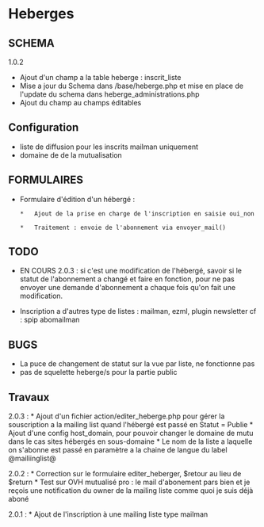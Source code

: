 # Heberges

## SCHEMA

1.0.2

*   Ajout d'un champ a la table heberge : inscrit_liste
*   Mise a jour du Schema dans /base/heberge.php et mise en place de l'update du schema dans heberge_administrations.php
*   Ajout du champ au champs éditables

## Configuration

*   liste de diffusion pour les inscrits mailman uniquement
*   domaine de de la mutualisation 

## FORMULAIRES

*   Formulaire d'édition d'un hébergé :

    	*   Ajout de la prise en charge de l'inscription en saisie oui_non
        
        *   Traitement : envoie de l'abonnement via envoyer_mail()

## TODO

-   EN COURS 2.0.3 : si c'est une modification de l'hébergé, savoir si le statut de l'abonnement a changé et faire en fonction,
    pour ne pas envoyer une demande d'abonnement a chaque fois qu'on fait une modification.

    
-   Inscription a d'autres type de listes : mailman, ezml, plugin newsletter
    cf : spip abomailman



## BUGS

- La puce de changement de statut sur la vue par liste, ne fonctionne pas
- pas de squelette heberge/s pour la partie public 

## Travaux

2.0.3
:   *   Ajout d'un fichier action/editer_heberge.php pour gérer la souscription a la mailing list quand l'hébergé est passé en Statut = Publie
    *   Ajout d'une config host_domain, pour pouvoir changer le domaine de mutu dans le cas sites hébergés en sous-domaine
    *   Le nom de la liste a laquelle on s'abonne est passé en paramètre a la chaine de langue du label @mailiinglist@
    

2.0.2
:   *   Correction sur le formulaire editer_heberger, $retour au lieu de $return
    *   Test sur OVH mutualisé pro : le mail d'abonement pars bien et je reçois une notification du owner de la mailing liste comme quoi je suis déjà aboné

2.0.1
:   *   Ajout de l'inscription à une mailing liste type mailman